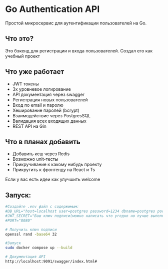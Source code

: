 # Go Authentication API

Простой микросервис для аутентификации пользователей на Go.

## Что это?

Это бэкенд для регистрации и входа пользователей. Создал его как учебный проект

## Что уже работает

- JWT токены
- 3х уровневое логирование
- API документация через swagger
- Регистрация новых пользователей
- Вход по email и паролю
- Хеширование паролей (bcrypt)
- Взаимодействие через PostgresSQL
- Валидация всех входящих данных
- REST API на Gin

## Что в планах добавить

- Добавить кеш через Redis
- Возможно unit-тесты
- Прикручивание к какому нибудь проекту
- Прикрутить к фронтенду на React и Ts

Если у вас есть идеи как улучшить welcome

## Запуск:

```bash
#Создайте .env файл с содержимым:
#DB_URL="host=localhost user=postgres password=1234 dbname=postgres port=5432 sslmode=disable"
#JWT_SECRET="Ваш ключ подписи(можно написать что угодно но лучше выполните команду из терминала ниже и скопируйте содержимое вывода сюда)"
#PORT="8080"

# Получить ключ подписи
openssl rand -base64 32

#Запуск 
sudo docker compose up --build

# Документация API
http://localhost:9091/swagger/index.html#